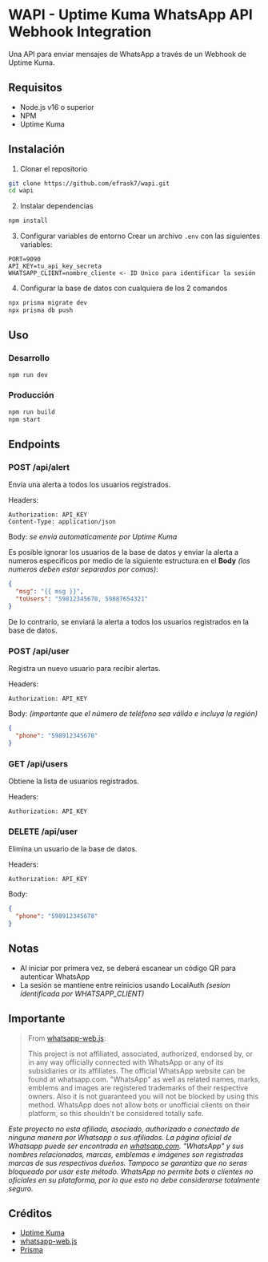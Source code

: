 # WAPI - Uptime Kuma WhatsApp API Webhook Integration

Una API para enviar mensajes de WhatsApp a través de un Webhook de Uptime Kuma.

## Requisitos

- Node.js v16 o superior
- NPM
- Uptime Kuma

## Instalación

1. Clonar el repositorio
```bash
git clone https://github.com/efrask7/wapi.git
cd wapi
```

2. Instalar dependencias
```bash
npm install
```

3. Configurar variables de entorno
Crear un archivo `.env` con las siguientes variables:
```env
PORT=9090
API_KEY=tu_api_key_secreta
WHATSAPP_CLIENT=nombre_cliente <- ID Unico para identificar la sesión
```

4. Configurar la base de datos con cualquiera de los 2 comandos
```bash
npx prisma migrate dev
npx prisma db push
```

## Uso

### Desarrollo
```bash
npm run dev
```

### Producción
```bash
npm run build
npm start
```

## Endpoints

### POST /api/alert
Envía una alerta a todos los usuarios registrados.

Headers:
```
Authorization: API_KEY
Content-Type: application/json
```

Body: *se envia automaticamente por Uptime Kuma*

Es posible ignorar los usuarios de la base de datos y enviar la alerta a numeros especificos por medio de la siguiente estructura en el **Body** *(los numeros deben estar separados por comas)*:
```json
{
  "msg": "{{ msg }}",
  "toUsers": "59812345678, 59887654321"
}
```
De lo contrario, se enviará la alerta a todos los usuarios registrados en la base de datos.

### POST /api/user
Registra un nuevo usuario para recibir alertas.

Headers:
```
Authorization: API_KEY
```

Body: *(importante que el número de teléfono sea válido e incluya la región)*
```json
{
  "phone": "598912345678" 
}
```

### GET /api/users
Obtiene la lista de usuarios registrados.

Headers:
```
Authorization: API_KEY
```

### DELETE /api/user
Elimina un usuario de la base de datos.

Headers:
```
Authorization: API_KEY
```

Body:
```json
{
  "phone": "598912345678" 
}
```

## Notas
- Al iniciar por primera vez, se deberá escanear un código QR para autenticar WhatsApp
- La sesión se mantiene entre reinicios usando LocalAuth *(sesion identificada por WHATSAPP_CLIENT)*

## Importante
> From [whatsapp-web.js](https://github.com/pedroslopez/whatsapp-web.js):
> 
> This project is not affiliated, associated, authorized, endorsed by, or in any way officially connected with WhatsApp or any of its subsidiaries or its affiliates. The official WhatsApp website can be found at whatsapp.com. "WhatsApp" as well as related names, marks, emblems and images are registered trademarks of their respective owners. Also it is not guaranteed you will not be blocked by using this method. WhatsApp does not allow bots or unofficial clients on their platform, so this shouldn't be considered totally safe.

*Este proyecto no esta afiliado, asociado, authorizado o conectado de ninguna manera por Whatsapp o sus afiliados. La página oficial de Whatsapp puede ser encontrada en [whatsapp.com](https://whatsapp.com). "WhatsApp" y sus nombres relacionados, marcas, emblemas e imágenes son registradas marcas de sus respectivos dueños. Tampoco se garantiza que no seras bloqueado por usar este método. WhatsApp no permite bots o clientes no oficiales en su plataforma, por lo que esto no debe considerarse totalmente seguro.*
## Créditos

- [Uptime Kuma](https://github.com/louislam/uptime-kuma)
- [whatsapp-web.js](https://github.com/pedroslopez/whatsapp-web.js)
- [Prisma](https://www.prisma.io/)